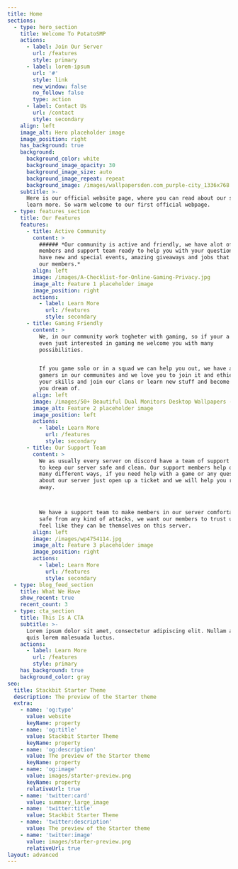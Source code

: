 ```yaml
---
title: Home
sections:
  - type: hero_section
    title: Welcome To PotatoSMP
    actions:
      - label: Join Our Server
        url: /features
        style: primary
      - label: lorem-ipsum
        url: '#'
        style: link
        new_window: false
        no_follow: false
        type: action
      - label: Contact Us
        url: /contact
        style: secondary
    align: left
    image_alt: Hero placeholder image
    image_position: right
    has_background: true
    background:
      background_color: white
      background_image_opacity: 30
      background_image_size: auto
      background_image_repeat: repeat
      background_image: /images/wallpapersden.com_purple-city_1336x768.jpg
    subtitle: >-
      Here is our official website page, where you can read about our server and
      learn more. So warm welcome to our first official webpage.
  - type: features_section
    title: Our Features
    features:
      - title: Active Community
        content: >
          ###### *Our community is active and friendly, we have alot of amazing
          members and support team ready to help you with your questions! We
          have new and special events, amazing giveaways and jobs that include
          our members.*
        align: left
        image: /images/A-Checklist-for-Online-Gaming-Privacy.jpg
        image_alt: Feature 1 placeholder image
        image_position: right
        actions:
          - label: Learn More
            url: /features
            style: secondary
      - title: Gaming Friendly
        content: >
          We, in our community work togheter with gaming, so if your a gamer of
          even just interested in gaming me welcome you with many
          possibilities. 


          If you game solo or in a squad we can help you out, we have alot of
          gamers in our communites and we love you to join it and ethier show us
          your skills and join our clans or learn new stuff and become the gamer
          you dream of.
        align: left
        image: /images/50+ Beautiful Dual Monitors Desktop Wallpapers - Hongkiat.jpeg
        image_alt: Feature 2 placeholder image
        image_position: left
        actions:
          - label: Learn More
            url: /features
            style: secondary
      - title: Our Support Team
        content: >
          We as usually every server on discord have a team of support members
          to keep our server safe and clean. Our support members help out in
          many different ways, if you need help with a game or any questions
          about our server just open up a ticket and we will help you right
          away.



          We have a support team to make members in our server comfortable and
          safe from any kind of attacks, we want our members to trust us and
          feel like they can be themselves on this server.
        align: left
        image: /images/wp4754114.jpg
        image_alt: Feature 3 placeholder image
        image_position: right
        actions:
          - label: Learn More
            url: /features
            style: secondary
  - type: blog_feed_section
    title: What We Have
    show_recent: true
    recent_count: 3
  - type: cta_section
    title: This Is A CTA
    subtitle: >-
      Lorem ipsum dolor sit amet, consectetur adipiscing elit. Nullam a metus
      quis lorem malesuada luctus.
    actions:
      - label: Learn More
        url: /features
        style: primary
    has_background: true
    background_color: gray
seo:
  title: Stackbit Starter Theme
  description: The preview of the Starter theme
  extra:
    - name: 'og:type'
      value: website
      keyName: property
    - name: 'og:title'
      value: Stackbit Starter Theme
      keyName: property
    - name: 'og:description'
      value: The preview of the Starter theme
      keyName: property
    - name: 'og:image'
      value: images/starter-preview.png
      keyName: property
      relativeUrl: true
    - name: 'twitter:card'
      value: summary_large_image
    - name: 'twitter:title'
      value: Stackbit Starter Theme
    - name: 'twitter:description'
      value: The preview of the Starter theme
    - name: 'twitter:image'
      value: images/starter-preview.png
      relativeUrl: true
layout: advanced
---
```

